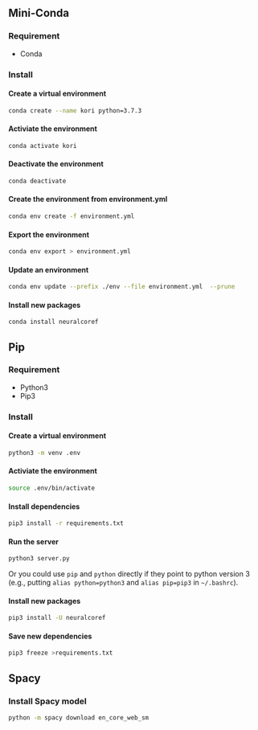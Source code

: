 

## Mini-Conda

### Requirement 
- Conda

### Install
#### Create a virtual environment
```bash
conda create --name kori python=3.7.3
```

#### Activiate the environment
```bash
conda activate kori
```

#### Deactivate the environment
```bash
conda deactivate
```

#### Create the environment from environment.yml
```bash
conda env create -f environment.yml
```

#### Export the environment
```bash
conda env export > environment.yml
```

#### Update an environment
```bash
conda env update --prefix ./env --file environment.yml  --prune
```
#### Install new packages
```bash
conda install neuralcoref
```

## Pip

### Requirement 
- Python3 
- Pip3

### Install
#### Create a virtual environment
```bash
python3 -m venv .env
```

#### Activiate the environment
```bash
source .env/bin/activate
```

#### Install dependencies

```bash
pip3 install -r requirements.txt
```


#### Run the server
```bash
python3 server.py
```
Or you could use `pip` and `python` directly if they point to python version 3 (e.g., putting `alias python=python3` and `alias pip=pip3` in `~/.bashrc`).

#### Install new packages
```bash
pip3 install -U neuralcoref
```

#### Save new dependencies
```bash
pip3 freeze >requirements.txt
```

## Spacy

### Install Spacy model
```bash
python -m spacy download en_core_web_sm
```




